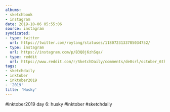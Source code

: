 ```yaml
---
albums:
- sketchbook
- instagram
date: 2019-10-06 05:55:06
source: instagram
syndicated:
- type: twitter
  url: https://twitter.com/roytang/statuses/1180723133785034752/
- type: instagram
  url: https://instagram.com/p/B3Q8j6zhSqa/
- type: reddit
  url: https://www.reddit.com/r/SketchDaily/comments/de0srl/october_6th_paws/f2q6bg6/
tags:
- sketchdaily
- inktober
- inktober2019
- '2019'
title: 'Husky'
---
```


#inktober2019 day 6: husky #inktober #sketchdaily
